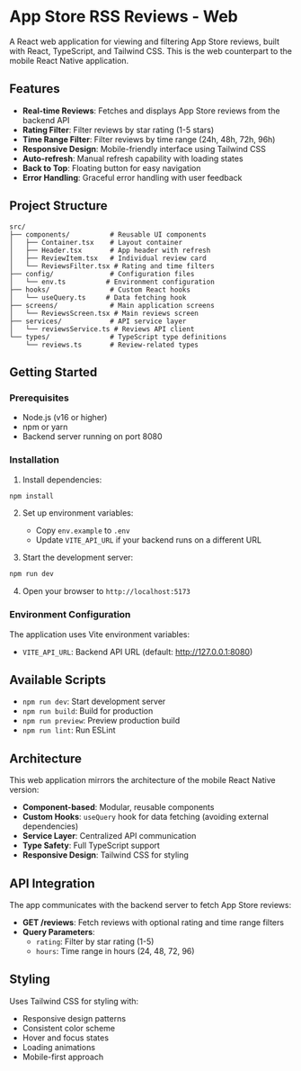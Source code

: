 # App Store RSS Reviews - Web

A React web application for viewing and filtering App Store reviews, built with React, TypeScript, and Tailwind CSS. This is the web counterpart to the mobile React Native application.

## Features

- **Real-time Reviews**: Fetches and displays App Store reviews from the backend API
- **Rating Filter**: Filter reviews by star rating (1-5 stars)
- **Time Range Filter**: Filter reviews by time range (24h, 48h, 72h, 96h)
- **Responsive Design**: Mobile-friendly interface using Tailwind CSS
- **Auto-refresh**: Manual refresh capability with loading states
- **Back to Top**: Floating button for easy navigation
- **Error Handling**: Graceful error handling with user feedback

## Project Structure

```
src/
├── components/          # Reusable UI components
│   ├── Container.tsx    # Layout container
│   ├── Header.tsx       # App header with refresh
│   ├── ReviewItem.tsx   # Individual review card
│   └── ReviewsFilter.tsx # Rating and time filters
├── config/              # Configuration files
│   └── env.ts          # Environment configuration
├── hooks/               # Custom React hooks
│   └── useQuery.ts     # Data fetching hook
├── screens/             # Main application screens
│   └── ReviewsScreen.tsx # Main reviews screen
├── services/            # API service layer
│   └── reviewsService.ts # Reviews API client
└── types/               # TypeScript type definitions
    └── reviews.ts       # Review-related types
```

## Getting Started

### Prerequisites

- Node.js (v16 or higher)
- npm or yarn
- Backend server running on port 8080

### Installation

1. Install dependencies:

```bash
npm install
```

2. Set up environment variables:

   - Copy `env.example` to `.env`
   - Update `VITE_API_URL` if your backend runs on a different URL

3. Start the development server:

```bash
npm run dev
```

4. Open your browser to `http://localhost:5173`

### Environment Configuration

The application uses Vite environment variables:

- `VITE_API_URL`: Backend API URL (default: http://127.0.0.1:8080)

## Available Scripts

- `npm run dev`: Start development server
- `npm run build`: Build for production
- `npm run preview`: Preview production build
- `npm run lint`: Run ESLint

## Architecture

This web application mirrors the architecture of the mobile React Native version:

- **Component-based**: Modular, reusable components
- **Custom Hooks**: `useQuery` hook for data fetching (avoiding external dependencies)
- **Service Layer**: Centralized API communication
- **Type Safety**: Full TypeScript support
- **Responsive Design**: Tailwind CSS for styling

## API Integration

The app communicates with the backend server to fetch App Store reviews:

- **GET /reviews**: Fetch reviews with optional rating and time range filters
- **Query Parameters**:
  - `rating`: Filter by star rating (1-5)
  - `hours`: Time range in hours (24, 48, 72, 96)

## Styling

Uses Tailwind CSS for styling with:

- Responsive design patterns
- Consistent color scheme
- Hover and focus states
- Loading animations
- Mobile-first approach
